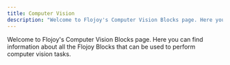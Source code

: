 ```yaml
---
title: Computer Vision
description: "Welcome to Flojoy's Computer Vision Blocks page. Here you can find information about all the Flojoy Blocks that can be used to perform computer vision tasks."
---
```


Welcome to Flojoy's Computer Vision Blocks page.
Here you can find information about all the Flojoy Blocks
that can be used to perform computer vision tasks.
